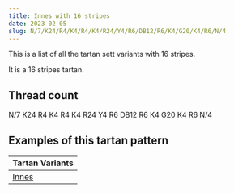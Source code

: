 ```yaml
---
title: Innes with 16 stripes
date: 2023-02-05
slug: N/7/K24/R4/K4/R4/K4/R24/Y4/R6/DB12/R6/K4/G20/K4/R6/N/4
---
```

This is a list of all the tartan sett variants with 16 stripes.

It is a 16 stripes tartan.


## Thread count
N/7 K24 R4 K4 R4 K4 R24 Y4 R6 DB12 R6 K4 G20 K4 R6 N/4

## Examples of this tartan pattern

| Tartan Variants |
|---------------|
| [Innes](/variants/n/7/k24/r4/k4/r4/k4/r24/y4/r6/db12/r6/k4/g20/k4/r6/n/4-db00004c-g004c00-k000000-nd0d0d0-rc80000-yffc800)||
